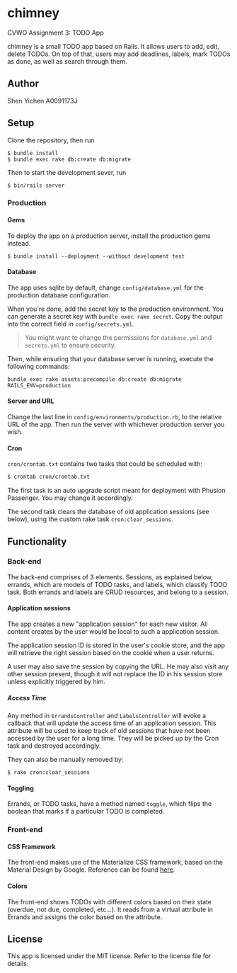 # chimney
CVWO Assignment 3: TODO App

chimney is a small TODO app based on Rails. It allows users to add, edit, delete TODOs. On top of that, users may add deadlines, labels, mark TODOs as done, as well as search through them.

## Author

Shen Yichen
A0091173J

## Setup

Clone the repository, then run

```
$ bundle install
$ bundle exec rake db:create db:migrate
```

Then to start the development sever, run

```
$ bin/rails server
```

### Production

#### Gems

To deploy the app on a production server, install the production gems instead.

```
$ bundle install --deployment --without development test
```

#### Database

The app uses sqlite by default, change `config/database.yml` for the production database configuration.

When you're done, add the secret key to the production environment. You can generate a secret key with `bundle exec rake secret`. Copy the output into the correct field in `config/secrets.yml`.

> You might want to change the permissions for `database.yml` and `secrets.yml` to ensure security.

Then, while ensuring that your database server is running, execute the following commands:

```
bundle exec rake assets:precompile db:create db:migrate RAILS_ENV=production
```

#### Server and URL

Change the last line in `config/environments/production.rb`, to the relative URL of the app. Then run the server with whichever production server you wish.

#### Cron

`cron/crontab.txt` contains two tasks that could be scheduled with:

```bash
$ crontab cron/crontab.txt
```

The first task is an auto upgrade script meant for deployment with Phusion Passenger. You may change it accordingly.

The second task clears the database of old application sessions (see below), using the custom rake task `cron:clear_sessions`.

## Functionality

### Back-end

The back-end comprises of 3 elements. Sessions, as explained below, errands, which are models of TODO tasks, and labels, which classify TODO task. Both errands and labels are CRUD resources, and belong to a session.

#### Application sessions

The app creates a new "application session" for each new visitor. All content creates by the user would be local to such a application session.

The application session ID is stored in the user's cookie store, and the app will retrieve the right session based on the cookie when a user returns.

A user may also save the session by copying the URL. He may also visit any other session present, though it will not replace the ID in his session store unless explicitly triggered by him.

##### Access Time

Any method in `ErrandsController` and `LabelsController` will evoke a callback that will update the access time of an application session. This attribute will be used to keep track of old sessions that have not been accessed by the user for a long time. They will be picked up by the Cron task and destroyed accordingly.

They can also be manually removed by:

```
$ rake cron:clear_sessions
```

#### Toggling

Errands, or TODO tasks, have a method named `toggle`, which flips the boolean that marks if a particular TODO is completed.

### Front-end

#### CSS Framework

The front-end makes use of the Materialize CSS framework, based on the Material Design by Google. Reference can be found [here](http://materializecss.com/).

#### Colors

The front-end shows TODOs with different colors based on their state (overdue, not due, completed, etc...). It reads from a virtual attribute in Errands and assigns the color based on the attribute.

## License

This app is licensed under the MIT license. Refer to the license file for details.
